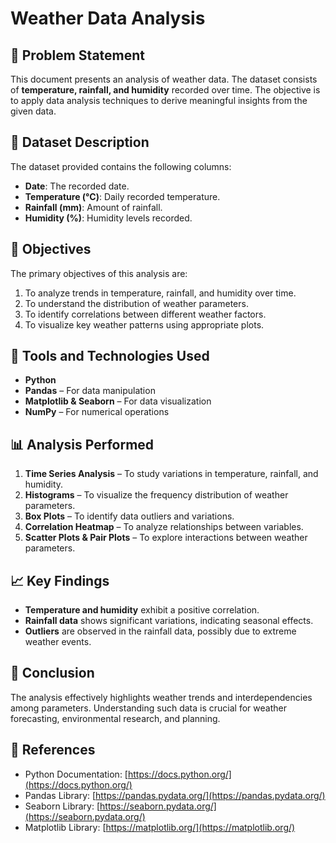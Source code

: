 # Weather Data Analysis

## 📌 Problem Statement
This document presents an analysis of weather data. The dataset consists of **temperature, rainfall, and humidity** recorded over time. The objective is to apply data analysis techniques to derive meaningful insights from the given data.

## 📂 Dataset Description
The dataset provided contains the following columns:
- **Date**: The recorded date.
- **Temperature (°C)**: Daily recorded temperature.
- **Rainfall (mm)**: Amount of rainfall.
- **Humidity (%)**: Humidity levels recorded.

## 🎯 Objectives
The primary objectives of this analysis are:
1. To analyze trends in temperature, rainfall, and humidity over time.
2. To understand the distribution of weather parameters.
3. To identify correlations between different weather factors.
4. To visualize key weather patterns using appropriate plots.

## 🚀 Tools and Technologies Used
- **Python**
- **Pandas** – For data manipulation
- **Matplotlib & Seaborn** – For data visualization
- **NumPy** – For numerical operations

## 📊 Analysis Performed
1. **Time Series Analysis** – To study variations in temperature, rainfall, and humidity.
2. **Histograms** – To visualize the frequency distribution of weather parameters.
3. **Box Plots** – To identify data outliers and variations.
4. **Correlation Heatmap** – To analyze relationships between variables.
5. **Scatter Plots & Pair Plots** – To explore interactions between weather parameters.

## 📈 Key Findings
- **Temperature and humidity** exhibit a positive correlation.
- **Rainfall data** shows significant variations, indicating seasonal effects.
- **Outliers** are observed in the rainfall data, possibly due to extreme weather events.

## 🏁 Conclusion
The analysis effectively highlights weather trends and interdependencies among parameters. Understanding such data is crucial for weather forecasting, environmental research, and planning.

## 📜 References
- Python Documentation: [https://docs.python.org/](https://docs.python.org/)
- Pandas Library: [https://pandas.pydata.org/](https://pandas.pydata.org/)
- Seaborn Library: [https://seaborn.pydata.org/](https://seaborn.pydata.org/)
- Matplotlib Library: [https://matplotlib.org/](https://matplotlib.org/)

